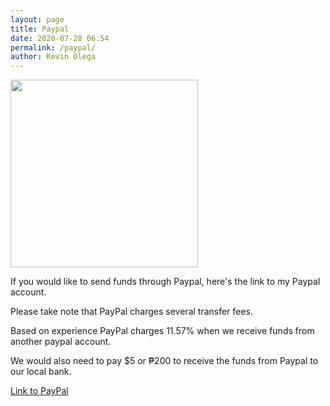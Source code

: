 ```yaml
--- 
layout: page
title: Paypal
date: 2020-07-28 06:54
permalink: /paypal/ 
author: Kevin Olega 
--- 
```


<img src="{{ site.url }}/images/2019-07-Kevin-Gray.jpg" width="300">

If you would like to send funds through Paypal, here's the link to my Paypal account.

Please take note that PayPal charges several transfer fees.

Based on experience PayPal charges 11.57% when we receive funds from another paypal account.

We would also need to pay $5 or ₱200 to receive the funds from Paypal to our local bank.

[Link to PayPal](https://paypal.me/kevinolega)